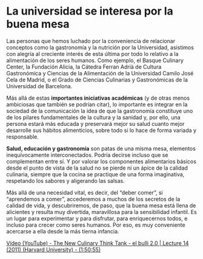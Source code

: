 # La universidad se interesa por la buena mesa

Las personas que hemos luchado por la conveniencia de relacionar conceptos como la gastronomía y la nutrición por la Universidad, asistimos con alegría al creciente interés de esta última por todo lo relativo a la alimentación de los seres humanos. Como ejemplo, el Basque Culinary Center, la Fundación Alicia, la Cátedra Ferran Adrià de Cultura Gastronómica y Ciencias de la Alimentación de la Universidad Camilo José Cela de Madrid, o el Grado de Ciencias Culinarias y Gastronómicas de la Universidad de Barcelona.

Más allá de estas **importantes iniciativas académicas** (y de otras menos ambiciosas que también se podrían citar), lo importante es integrar en la sociedad de la comunicación la idea de que la gastronomía constituye uno de los pilares fundamentales de la cultura y la sanidad y, por ello, una persona estará más educada y preservará mejor su salud cuanto mejor desarrolle sus hábitos alimenticios, sobre todo si lo hace de forma variada y responsable.

**Salud, educación y gastronomía** son patas de una misma mesa, elementos inequívocamente interconectados. Podría decirse incluso que se complementan entre sí. Y por valorar los componentes alimentarios básicos desde el punto de vista de la salud no se pierde ni un ápice de la calidad culinaria, siempre que la cocina se practique de una forma imaginativa, respetando los sabores y aligerando las salsas.     

Más allá de una necesidad vital, es decir, del “deber comer”, si “aprendemos a comer”, accederemos a muchos de los secretos de la calidad de vida, y descubriremos, de paso, que la buena mesa está llena de alicientes y resulta muy divertida, maravillosa para la sensibilidad infantil. Es un lugar para experimentar y para disfrutar, para enriquecernos todos, e incluso para crecer como seres humanos. Por eso, es muy conveniente acercarse a ella desde la más tierna infancia.  

[Vídeo (YouTube) - The New Culinary Think Tank - el bulli 2.0 | Lecture 14 (2011) (Harvard University) - (1:50:55)](https://www.youtube.com/watch?v=dr1O3xQY8VA)